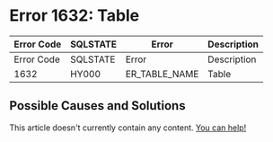 
# Error 1632: Table


| Error Code | SQLSTATE | Error | Description |
| --- | --- | --- | --- |
| Error Code | SQLSTATE | Error | Description |
| 1632 | HY000 | ER_TABLE_NAME | Table |




## Possible Causes and Solutions


This article doesn't currently contain any content. [You can help!](/en/writing-and-editing-knowledge-base-articles/)

